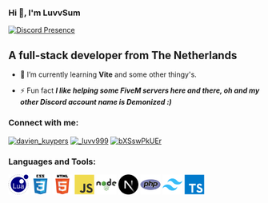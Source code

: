 ### Hi 👋, I'm LuvvSum
[![Discord Presence](https://lanyard.cnrad.dev/api/1152020403884150864)](https://discord.com/users/1152020403884150864)

## A full-stack developer from The Netherlands</h3>

- 🌱 I’m currently learning <b>Vite</b> and some other thingy's.

- ⚡ Fun fact <i><b>I like helping some FiveM servers here and there, oh and my other Discord account name is Demonized :)</b></i>

### Connect with me:
<p align="left">
  <a href="https://twitter.com/davien_kuypers" target="_blank"><img align="center" src="https://raw.githubusercontent.com/rahuldkjain/github-profile-readme-generator/master/src/images/icons/Social/twitter.svg" alt="davien_kuypers" height="30" width="40" /></a>
  <a href="https://instagram.com/_luvv999" target="_blank"><img align="center" src="https://raw.githubusercontent.com/rahuldkjain/github-profile-readme-generator/master/src/images/icons/Social/instagram.svg" alt="_luvv999" height="30" width="40" /></a>
  <a href="https://discord.com/users/1152020403884150864" target="_blank"><img align="center" src="https://raw.githubusercontent.com/rahuldkjain/github-profile-readme-generator/master/src/images/icons/Social/discord.svg" alt="bXSswPkUEr" height="30" width="40" /></a>
</p>

### Languages and Tools:
<p align="left">
  <img src="https://raw.githubusercontent.com/devicons/devicon/master/icons/lua/lua-original.svg" alt="lua" width="40" height="40" />
  <img src="https://raw.githubusercontent.com/devicons/devicon/master/icons/css3/css3-original-wordmark.svg" alt="css3" width="40" height="40" />
  <img src="https://raw.githubusercontent.com/devicons/devicon/master/icons/html5/html5-original-wordmark.svg" alt="html5" width="40" height="40" />
  <img src="https://raw.githubusercontent.com/devicons/devicon/master/icons/javascript/javascript-original.svg" alt="javascript" width="40" height="40" />
  <img src="https://raw.githubusercontent.com/devicons/devicon/master/icons/nodejs/nodejs-original-wordmark.svg" alt="nodejs" width="40" height="40" />
  <img src="https://raw.githubusercontent.com/devicons/devicon/master/icons/nextjs/nextjs-original.svg" alt="nextjs" width="40" height="40" />
  <img src="https://raw.githubusercontent.com/devicons/devicon/master/icons/php/php-original.svg" alt="php" width="40" height="40" />
  <img src="https://raw.githubusercontent.com/devicons/devicon/master/icons/tailwindcss/tailwindcss-original.svg" alt="tailwindcss" width="40" height="40" />
  <img src="https://raw.githubusercontent.com/devicons/devicon/master/icons/typescript/typescript-original.svg" alt="typescript" width="40" height="40" />
</p>

